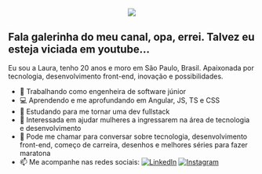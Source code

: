 <h1 align="center">
  <img src="https://media.giphy.com/media/Ken6Yg5n7bYStW4JYB/giphy.gif">
</h1>

<h2>Fala galerinha do meu canal, opa, errei. Talvez eu esteja viciada em youtube...</h2>

Eu sou a Laura, tenho 20 anos e moro em São Paulo, Brasil. Apaixonada por tecnologia, desenvolvimento front-end, inovação e possibilidades. 

- 🏢 Trabalhando como engenheira de software júnior
- 💻 Aprendendo e me aprofundando em Angular, JS, TS e CSS
- 🚀 Estudando para me tornar uma dev fullstack
- 💁 Interessada em ajudar mulheres a ingressarem na área de tecnologia e desenvolvimento
- 💬 Pode me chamar para conversar sobre tecnologia, desenvolvimento front-end, começo de carreira, desenhos e melhores séries para fazer maratona 
- 📫 Me acompanhe nas redes sociais:  <a href="https://www.linkedin.com/in/laura-oliveira-pedro-03660019a/" target="_blank"><img src="https://img.shields.io/badge/LinkedIn-%230077B5.svg?&style=flat-square&logo=linkedin&logoColor=white" alt="LinkedIn"></a>
<a href="https://www.instagram.com/laurou__/" target="_blank"><img src="https://img.shields.io/badge/Instagram-%23E4405F.svg?&style=flat-square&logo=instagram&logoColor=white" alt="Instagram"></a>
  
